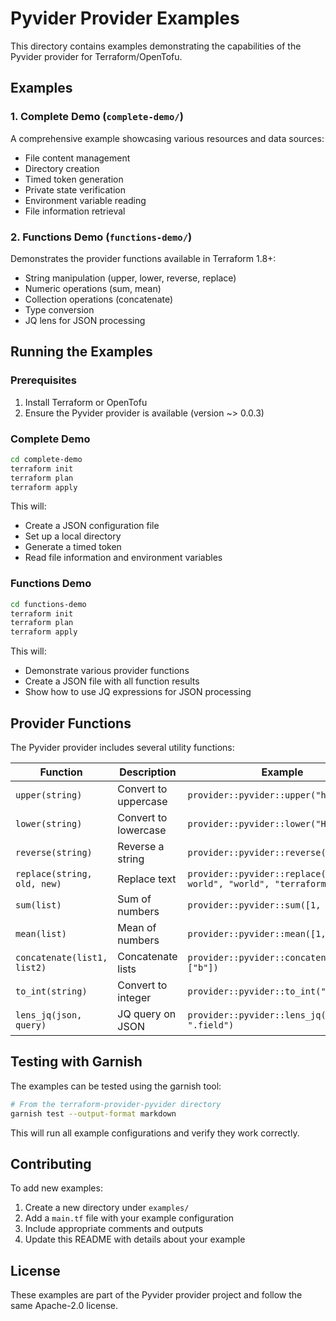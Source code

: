 # Pyvider Provider Examples

This directory contains examples demonstrating the capabilities of the Pyvider provider for Terraform/OpenTofu.

## Examples

### 1. Complete Demo (`complete-demo/`)
A comprehensive example showcasing various resources and data sources:
- File content management
- Directory creation
- Timed token generation
- Private state verification
- Environment variable reading
- File information retrieval

### 2. Functions Demo (`functions-demo/`)
Demonstrates the provider functions available in Terraform 1.8+:
- String manipulation (upper, lower, reverse, replace)
- Numeric operations (sum, mean)
- Collection operations (concatenate)
- Type conversion
- JQ lens for JSON processing

## Running the Examples

### Prerequisites
1. Install Terraform or OpenTofu
2. Ensure the Pyvider provider is available (version ~> 0.0.3)

### Complete Demo
```bash
cd complete-demo
terraform init
terraform plan
terraform apply
```

This will:
- Create a JSON configuration file
- Set up a local directory
- Generate a timed token
- Read file information and environment variables

### Functions Demo
```bash
cd functions-demo
terraform init
terraform plan
terraform apply
```

This will:
- Demonstrate various provider functions
- Create a JSON file with all function results
- Show how to use JQ expressions for JSON processing

## Provider Functions

The Pyvider provider includes several utility functions:

| Function | Description | Example |
|----------|-------------|---------|
| `upper(string)` | Convert to uppercase | `provider::pyvider::upper("hello")` |
| `lower(string)` | Convert to lowercase | `provider::pyvider::lower("HELLO")` |
| `reverse(string)` | Reverse a string | `provider::pyvider::reverse("hello")` |
| `replace(string, old, new)` | Replace text | `provider::pyvider::replace("hello world", "world", "terraform")` |
| `sum(list)` | Sum of numbers | `provider::pyvider::sum([1, 2, 3])` |
| `mean(list)` | Mean of numbers | `provider::pyvider::mean([1, 2, 3])` |
| `concatenate(list1, list2)` | Concatenate lists | `provider::pyvider::concatenate(["a"], ["b"])` |
| `to_int(string)` | Convert to integer | `provider::pyvider::to_int("42")` |
| `lens_jq(json, query)` | JQ query on JSON | `provider::pyvider::lens_jq(json, ".field")` |

## Testing with Garnish

The examples can be tested using the garnish tool:

```bash
# From the terraform-provider-pyvider directory
garnish test --output-format markdown
```

This will run all example configurations and verify they work correctly.

## Contributing

To add new examples:
1. Create a new directory under `examples/`
2. Add a `main.tf` file with your example configuration
3. Include appropriate comments and outputs
4. Update this README with details about your example

## License

These examples are part of the Pyvider provider project and follow the same Apache-2.0 license.